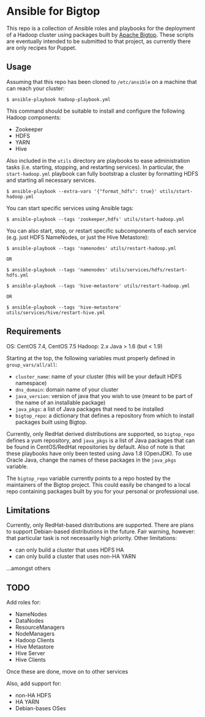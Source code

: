 Ansible for Bigtop
==================
This repo is a collection of Ansible roles and playbooks for the deployment of a
Hadoop cluster using packages built by [Apache Bigtop](bigtop.apache.org).
These scripts are eventually intended to be submitted to that project, as
currently there are only recipes for Puppet.  

Usage
-----
Assuming that this repo has been cloned to `/etc/ansible` on a machine that can
reach your cluster:  

```
$ ansible-playbook hadoop-playbook.yml
```

This command should be suitable to install and configure the following Hadoop
components:  

- Zookeeper
- HDFS
- YARN
- Hive

Also included in the `utils` directory are playbooks to ease administration
tasks (i.e. starting, stopping, and restarting services).  In particular, the
`start-hadoop.yml` playbook can fully bootstrap a cluster by formatting HDFS and
starting all necessary services.

```
$ ansible-playbook --extra-vars '{"format_hdfs": true}' utils/start-hadoop.yml
```

You can start specific services using Ansible tags:  

```
$ ansible-playbook --tags 'zookeeper,hdfs' utils/start-hadoop.yml
```

You can also start, stop, or restart specific subcomponents of each service
(e.g. just HDFS NameNodes, or just the Hive Metastore):

```
$ ansible-playbook --tags 'namenodes' utils/restart-hadoop.yml

OR

$ ansible-playbook --tags 'namenodes' utils/services/hdfs/restart-hdfs.yml
```

```
$ ansible-playbook --tags 'hive-metastore' utils/restart-hadoop.yml

OR

$ ansible-playbook --tags 'hive-metastore' utils/services/hive/restart-hive.yml
```

Requirements
------------

OS: CentOS 7.4, CentOS 7.5
Hadoop: 2.x
Java > 1.6 (but < 1.9)

Starting at the top, the following variables must properly defined in
`group_vars/all/all`:  

- `cluster_name`: name of your cluster (this will be your default HDFS
  namespace)
- `dns_domain`: domain name of your cluster
- `java_version`: version of java that you wish to use (meant to be part of the
  name of an installable package)
- `java_pkgs`: a list of Java packages that need to be installed
- `bigtop_repo`: a dictionary that defines a repository from which to install
  packages built using Bigtop.

Currently, only RedHat derived distributions are supported, so `bigtop_repo`
defines a yum repository, and `java_pkgs` is a list of Java packages that can be
found in CentOS/RedHat repositories by default.  Also of note is that these
playbooks have only been tested using Java 1.8 (OpenJDK).  To use Oracle Java,
change the names of these packages in the `java_pkgs` variable.  

The `bigtop_repo` variable currently points to a repo hosted by the maintainers
of the Bigtop project.  This could easily be changed to a local repo containing
packages built by you for your personal or professional use.

Limitations
-----------
Currently, only RedHat-based distributions are supported.  There are plans to
support Debian-based distributions in the future.  Fair warning, however: that
particular task is not necessarily high priority.  Other limitations:

- can only build a cluster that uses HDFS HA
- can only build a cluster that uses non-HA YARN

...amongst others

TODO
----
Add roles for:

- NameNodes
- DataNodes
- ResourceManagers
- NodeManagers
- Hadoop Clients
- Hive Metastore
- Hive Server
- Hive Clients

Once these are done, move on to other services

Also, add support for:

- non-HA HDFS
- HA YARN
- Debian-bases OSes
